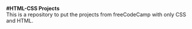 <strong>#HTML-CSS Projects</strong><br>
This is a repository to put the projects from freeCodeCamp with only CSS and HTML.

